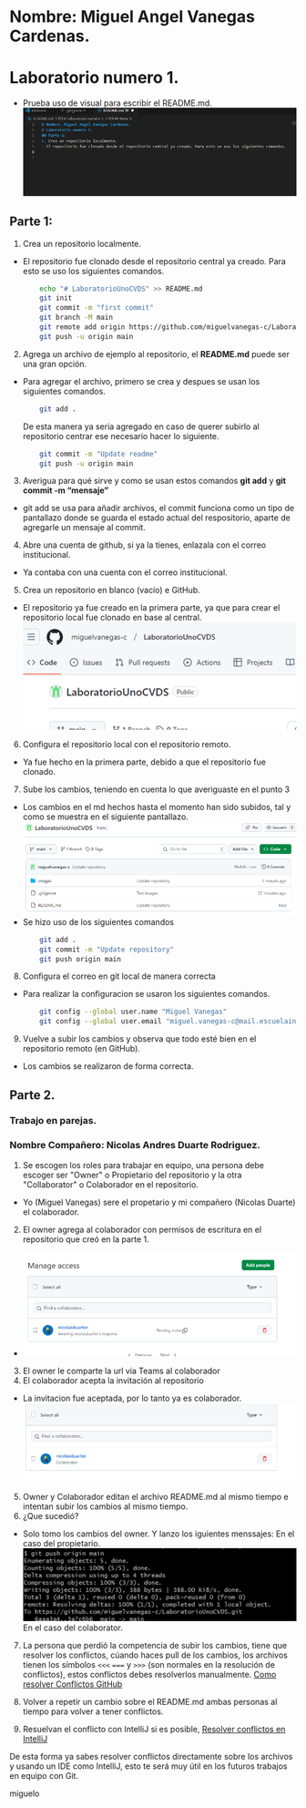 # Nombre: Miguel Angel Vanegas Cardenas.
# Laboratorio numero 1.
- Prueba uso de visual para escribir el README.md.
![alt text](images/imagenMD.png)
## Parte 1:
1.  Crea un repositorio localmente.
- El repositorio fue clonado desde el repositorio central ya creado. Para esto se uso los siguientes comandos.
    ```bash
        echo "# LaboratorioUnoCVDS" >> README.md
        git init
        git commit -m "first commit"
        git branch -M main
        git remote add origin https://github.com/miguelvanegas-c/LaboratorioUnoCVDS.git
        git push -u origin main
    ```
2.	Agrega un archivo de ejemplo al repositorio, el **README.md** puede ser una gran opción.
- Para agregar el archivo, primero se crea y despues se usan los siguientes comandos.
    ```bash
        git add .
    ```
    De esta manera ya seria agregado en caso de querer subirlo al repositorio centrar ese necesario hacer lo siguiente.
    ```bash
        git commit -m "Update readme"
        git push -u origin main
    ```
3.	Averigua para qué sirve y como se usan estos comandos **git add** y **git commit -m “mensaje”**
- git add se usa para añadir archivos, el commit funciona como un tipo de pantallazo donde se guarda el estado actual del respositorio, aparte de agregarle un mensaje al commit.
4.  Abre una cuenta de github, si ya la tienes, enlazala con el correo institucional.
- Ya contaba con una cuenta con el correo institucional.
5.	Crea un repositorio en blanco (vacío) e GitHub.
- El repositorio ya fue creado en la primera parte, ya que para crear el repositorio local fue clonado en base al central.
![alt text](images/imagenRepositorio.png)
   
6.	Configura el repositorio local con el repositorio remoto.
- Ya fue hecho en la primera parte, debido a que el repositorio fue clonado.
  
7.	Sube los cambios, teniendo en cuenta lo que averiguaste en el punto 3	
- Los cambios en el md hechos hasta el momento han sido subidos, tal y como se muestra en el siguiente pantallazo.
![alt text](images/imagenUpdate.png)
- Se hizo uso de los siguientes comandos
    ```bash
        git add .
        git commit -m "Update repository"
        git push origin main
    ```

8.	Configura el correo en git local de manera correcta
- Para realizar la configuracion se usaron los siguientes comandos.
    ```bash
        git config --global user.name "Miguel Vanegas"
        git config --global user.email "miguel.vanegas-c@mail.escuelaing.edu.co"

    ```

9.	Vuelve a subir los cambios y observa que todo esté bien en el repositorio remoto (en GitHub).
- Los cambios se realizaron de forma correcta.

## Parte 2.
### Trabajo en parejas.
### Nombre Compañero: Nicolas Andres Duarte Rodriguez.
1.	Se escogen los roles para trabajar en equipo, una persona debe escoger ser "Owner" o Propietario del repositorio y la otra "Collaborator" o Colaborador en el repositorio.
- Yo (Miguel Vanegas) sere el propetario y mi compañero (Nicolas Duarte) el colaborador.
2.	El owner agrega al colaborador con permisos de escritura en el repositorio que creó en la parte 1. 
- ![alt text](images/imagenColaborador.png)
3.	El owner le comparte la url via Teams al colaborador
4.	El colaborador acepta la invitación al repositorio
- La invitacion fue aceptada, por lo tanto ya es colaborador.
![alt text](images/imagenColaborador2.png)
5.	Owner y Colaborador editan el archivo README.md al mismo tiempo e intentan subir los cambios al mismo tiempo.
6.	¿Que sucedió?
- Solo tomo los cambios del owner.
Y lanzo los iguientes menssajes:
En el caso del propietario.
![alt text](images/imagenFunciono.png)
En el caso del colaborator.
7.	La persona que perdió la competencia de subir los cambios, tiene que resolver los conflictos, cúando haces pull de los cambios, los archivos tienen los símbolos `<<<` `===` y `>>>` (son normales en la resolución de conflictos), estos conflictos debes resolverlos manualmente.
         [Como resolver Conflictos GitHub](https://docs.github.com/es/enterprise-cloud@latest/pull-requests/collaborating-with-pull-requests/addressing-merge-conflicts/resolving-a-merge-conflict-on-github)
         
8.	Volver a repetir un cambio sobre el README.md ambas personas al tiempo para volver a tener conflictos.
   
9.	Resuelvan el conflicto con IntelliJ si es posible,  [Resolver conflictos en IntelliJ]( https://www.jetbrains.com/help/idea/resolving-conflicts.html#distributed-version-control-systems)

De esta forma ya sabes resolver conflictos directamente sobre los archivos y usando un IDE como IntelliJ, esto te será muy útil en los futuros trabajos en equipo con Git.

miguelo

